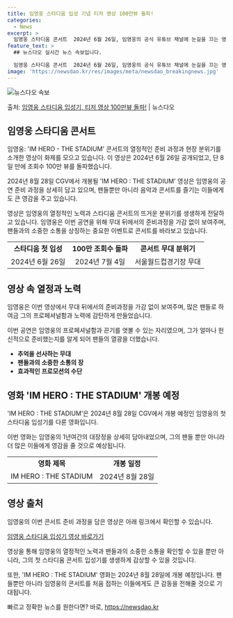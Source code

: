 ```yaml
---
title: 임영웅 스타디움 입성 기념 티저 영상 100만뷰 돌파!
categories:
  - News
excerpt: >
  임영웅 스타디움 콘서트  2024년 6월 26일, 임영웅의 공식 유튜브 채널에 눈길을 끄는 영상이 공개되었습…
feature_text: >
  ## 뉴스다오 실시간 뉴스 속보입니다.

  임영웅 스타디움 콘서트  2024년 6월 26일, 임영웅의 공식 유튜브 채널에 눈길을 끄는 영상이 공개되었습…
image: 'https://newsdao.kr/res/images/meta/newsdao_breakingnews.jpg'
---
```


![뉴스다오 속보](https://newsdao.kr/res/images/meta/newsdao_breakingnews.jpg)

<p>출처: <a href="https://newsdao.kr/4655" rel="dofollow">임영웅 스타디움 입성기, 티저 영상 100만뷰 돌파!</a> | 뉴스다오</p>

<h2 data-ke-size="size26">임영웅 스타디움 콘서트</h2>
임영웅: 'IM HERO - THE STADIUM' 콘서트의 열정적인 준비 과정과 현장 분위기를 소개한 영상이 화제를 모으고 있습니다. 이 영상은 2024년 6월 26일 공개되었고, 단 8일 만에 조회수 100만 뷰를 돌파했습니다.

<p data-ke-size="size16">2024년 8월 28일 CGV에서 개봉될 'IM HERO : THE STADIUM' 영상은 임영웅의 공연 준비 과정을 상세히 담고 있으며, 팬들뿐만 아니라 음악과 콘서트를 즐기는 이들에게도 큰 영감을 주고 있습니다.</p>

<p data-ke-size="size16">영상은 임영웅의 열정적인 노력과 스타디움 콘서트의 뜨거운 분위기를 생생하게 전달하고 있습니다. 임영웅은 이번 공연을 위해 무대 뒤에서의 준비과정을 가감 없이 보여주며, 팬들과의 소중한 소통을 상징하는 중요한 이벤트로 콘서트를 바라보고 있습니다.</p>
<table>
  <tr>
    <td style="text-align: center; height: 17px;"><b>스타디움 첫 입성</b></td>
    <td style="text-align: center; height: 17px;"><b>100만 조회수 돌파</b></td>
    <td style="text-align: center; height: 17px;"><b>콘서트 무대 분위기</b></td>
  </tr>
  <tr>
    <td style="text-align: center; height: 17px;"> 2024년 6월 26일</td>
    <td style="text-align: center; height: 17px;">2024년 7월 4일</td>
    <td style="text-align: center; height: 17px;">서울월드컵경기장 무대</td>
  </tr>
</table>

<h2 data-ke-size="size26">영상 속 열정과 노력</h2>
임영웅은 이번 영상에서 무대 뒤에서의 준비과정을 가감 없이 보여주며, 많은 팬들로 하여금 그의 프로페셔널함과 노력에 감탄하게 만들었습니다.

<p data-ke-size="size16">이번 공연은 임영웅의 프로페셔널함과 끈기를 엿볼 수 있는 자리였으며, 그가 얼마나 헌신적으로 준비했는지를 알게 되어 팬들의 열광을 더했습니다.</p>

<ul>
  <li><b>추억을 선사하는 무대</b></li>
  <li><b>팬들과의 소중한 소통의 장</b></li>
  <li><b>효과적인 프로모션의 수단</b></li>
</ul>

<h2 data-ke-size="size26">영화 'IM HERO : THE STADIUM' 개봉 예정</h2>
'IM HERO : THE STADIUM'은 2024년 8월 28일 CGV에서 개봉 예정인 임영웅의 첫 스타디움 입성기를 다룬 영화입니다.

<p data-ke-size="size16">이번 영화는 임영웅의 1년여간의 대장정을 상세히 담아내었으며, 그의 팬들 뿐만 아니라 더 많은 이들에게 영감을 줄 것으로 예상됩니다.</p>

<table>
  <tr>
    <td style="text-align: center; height: 17px;"><b>영화 제목</b></td>
    <td style="text-align: center; height: 17px;"><b>개봉 일정</b></td>
  </tr>
  <tr>
    <td style="text-align: center; height: 17px;">IM HERO : THE STADIUM</td>
    <td style="text-align: center; height: 17px;">2024년 8월 28일</td>
  </tr>
</table>

<h2 data-ke-size="size26">영상 출처</h2>
임영웅의 이번 콘서트 준비 과정을 담은 영상은 아래 링크에서 확인할 수 있습니다.

<p data-ke-size="size16"><a href="https://newsdao.kr/4655" target="_blank" rel="noopener">임영웅 스타디움 입성기 영상 바로가기</a></p>

<p data-ke-size="size16">영상을 통해 임영웅의 열정적인 노력과 팬들과의 소중한 소통을 확인할 수 있을 뿐만 아니라, 그의 첫 스타디움 콘서트 입성기를 생생하게 감상할 수 있을 것입니다.</p>

<p data-ke-size="size16">또한, 'IM HERO : THE STADIUM' 영화는 2024년 8월 28일에 개봉 예정입니다. 팬들뿐만 아니라 임영웅의 콘서트를 처음 접하는 이들에게도 큰 감동을 전해줄 것으로 기대됩니다.</p> 

빠르고 정확한 뉴스를 원한다면? 바로, <a href="https://newsdao.kr" rel="dofollow">https://newsdao.kr</a>


    
